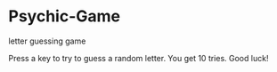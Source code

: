 # Psychic-Game
letter guessing game

Press a key to try to guess a random letter. You get 10 tries. Good luck!
